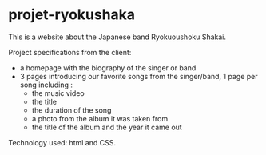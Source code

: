 # projet-ryokushaka
This is a website about the Japanese band Ryokuoushoku Shakai.


Project specifications from the client:
- a homepage with the biography of the singer or band
- 3 pages introducing our favorite songs from the singer/band, 1 page per song including : 
	- the music video
	- the title
	- the duration of the song
	- a photo from the album it was taken from
	- the title of the album and the year it came out
	
Technology used: html and CSS.
